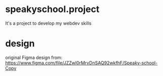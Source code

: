 # speakyschool.project

It's a project to develop my webdev skills

# design

original Figma design from: https://www.figma.com/file/JZZwl0rMrvDnSAQ92wkfhF/Speaky-school-Copy
